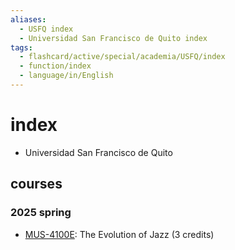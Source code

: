```yaml
---
aliases:
  - USFQ index
  - Universidad San Francisco de Quito index
tags:
  - flashcard/active/special/academia/USFQ/index
  - function/index
  - language/in/English
---
```


# index

- Universidad San Francisco de Quito

<!-- list separator -->

## courses

### 2025 spring

- [MUS-4100E](MUS-4100E/index.md): The Evolution of Jazz (3 credits)
